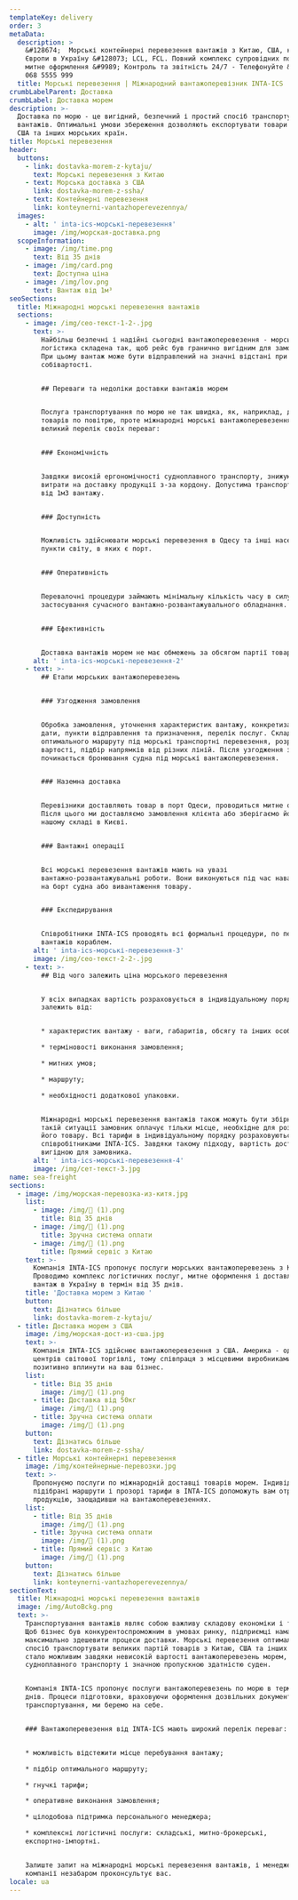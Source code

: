 ```yaml
---
templateKey: delivery
order: 3
metaData:
  description: >
    &#128674;  Морські контейнерні перевезення вантажів з Китаю, США, країн
    Європи в Україну &#128073; LCL, FCL. Повний комплекс супровідних послуг,
    митне оформлення &#9989; Контроль та звітність 24/7 - Телефонуйте &#9742;
    068 5555 999
  title: Морські перевезення | Міжнародний вантажоперевізник INTA-ICS
crumbLabelParent: Доставка
crumbLabel: Доставка морем
description: >-
  Доставка по морю - це вигідний, безпечний і простий спосіб транспортування
  вантажів. Оптимальні умови збереження дозволяють експортувати товари з Китаю,
  США та інших морських країн.
title: Морські перевезення
header:
  buttons:
    - link: dostavka-morem-z-kytaju/
      text: Морські перевезення з Китаю
    - text: Морська доставка з США
      link: dostavka-morem-z-ssha/
    - text: Контейнерні перевезення
      link: konteynerni-vantazhoperevezennya/
  images:
    - alt: ' inta-ics-морські-перевезення'
      image: /img/морская-доставка.png
  scopeInformation:
    - image: /img/time.png
      text: Від 35 днів
    - image: /img/card.png
      text: Доступна ціна
    - image: /img/lov.png
      text: Вантаж від 1м³
seoSections:
  title: Міжнародні морські перевезення вантажів
  sections:
    - image: /img/сео-текст-1-2-.jpg
      text: >-
        Найбільш безпечні і надійні сьогодні вантажоперевезення - морські. Їх
        логістика складена так, щоб рейс був гранично вигідним для замовників.
        При цьому вантаж може бути відправлений на значні відстані при невисокій
        собівартості.


        ## Переваги та недоліки доставки вантажів морем


        Послуга транспортування по морю не так швидка, як, наприклад, доставка
        товарів по повітрю, проте міжнародні морські вантажоперевезення мають
        великий перелік своїх переваг:


        ### Економічність


        Завдяки високій ергономічності судноплавного транспорту, знижуються
        витрати на доставку продукції з-за кордону. Допустима транспортування
        від 1м3 вантажу.


        ### Доступність


        Можливість здійснювати морські перевезення в Одесу та інші населені
        пункти світу, в яких є порт.


        ### Оперативність


        Перевалочні процедури займають мінімальну кількість часу в силу
        застосування сучасного вантажно-розвантажувального обладнання.


        ### Ефективність


        Доставка вантажів морем не має обмежень за обсягом партії товарів.
      alt: ' inta-ics-морські-перевезення-2'
    - text: >-
        ## Етапи морських вантажоперевезень


        ### Узгодження замовлення


        Обробка замовлення, уточнення характеристик вантажу, конкретизація умов:
        дати, пункти відправлення та призначення, перелік послуг. Складання
        оптимального маршруту під морські транспортні перевезення, розрахунок
        вартості, підбір напрямків від різних ліній. Після узгодження з клієнтом
        починається бронювання судна під морські вантажоперевезення.


        ### Наземна доставка


        Перевізники доставляють товар в порт Одеси, проводиться митне очищення.
        Після цього ми доставляємо замовлення клієнта або зберігаємо його на
        нашому складі в Києві.


        ### Вантажні операції


        Всі морські перевезення вантажів мають на увазі
        вантажно-розвантажувальні роботи. Вони виконуються під час навантаження
        на борт судна або вивантаження товару.


        ### Експедирування


        Співробітники INTA-ICS проводять всі формальні процедури, по перевезенню
        вантажів кораблем.
      alt: ' inta-ics-морські-перевезення-3'
      image: /img/сео-текст-2-2-.jpg
    - text: >-
        ## Від чого залежить ціна морського перевезення


        У всіх випадках вартість розраховується в індивідуальному порядку і
        залежить від:


        * характеристик вантажу - ваги, габаритів, обсягу та інших особливостей;

        * терміновості виконання замовлення;

        * митних умов;

        * маршруту;

        * необхідності додаткової упаковки.


        Міжнародні морські перевезення вантажів також можуть бути збірними. У
        такій ситуації замовник оплачує тільки місце, необхідне для розміщення
        його товару. Всі тарифи в індивідуальному порядку розраховуються
        співробітниками INTA-ICS. Завдяки такому підходу, вартість доставки буде
        вигідною для замовника.
      alt: ' inta-ics-морські-перевезення-4'
      image: /img/сет-текст-3.jpg
name: sea-freight
sections:
  - image: /img/морская-перевозка-из-китя.jpg
    list:
      - image: /img/ (1).png
        title: Від 35 днів
      - image: /img/ (1).png
        title: Зручна система оплати
      - image: /img/ (1).png
        title: Прямий сервіс з Китаю
    text: >-
      Компанія INTA-ICS пропонує послуги морських вантажоперевезень з Китаю.
      Проводимо комплекс логістичних послуг, митне оформлення і доставляємо
      вантаж в Україну в термін від 35 днів.
    title: 'Доставка морем з Китаю '
    button:
      text: Дізнатись більше
      link: dostavka-morem-z-kytaju/
  - title: Доставка морем з США
    image: /img/морская-дост-из-сша.jpg
    text: >-
      Компанія INTA-ICS здійснює вантажоперевезення з США. Америка - один з
      центрів світової торгівлі, тому співпраця з місцевими виробниками може
      позитивно вплинути на ваш бізнес.
    list:
      - title: Від 35 днів
        image: /img/ (1).png
      - title: Доставка від 50кг
        image: /img/ (1).png
      - title: Зручна система оплати
        image: /img/ (1).png
    button:
      text: Дізнатись більше
      link: dostavka-morem-z-ssha/
  - title: Морські контейнерні перевезення
    image: /img/контейнерные-перевозки.jpg
    text: >-
      Пропонуємо послуги по міжнародній доставці товарів морем. Індивідуально
      підібрані маршрути і прозорі тарифи в INTA-ICS допоможуть вам отримати
      продукцію, заощадивши на вантажоперевезеннях.
    list:
      - title: Від 35 днів
        image: /img/ (1).png
      - title: Зручна система оплати
        image: /img/ (1).png
      - title: Прямий сервіс з Китаю
        image: /img/ (1).png
    button:
      text: Дізнатись більше
      link: konteynerni-vantazhoperevezennya/
sectionText:
  title: Міжнародні морські перевезення вантажів
  image: /img/AutoBckg.png
  text: >-
    Транспортування вантажів являє собою важливу складову економіки і торгівлі.
    Щоб бізнес був конкурентоспроможним в умовах ринку, підприємці намагаються
    максимально здешевити процеси доставки. Морські перевезення оптимальний
    спосіб транспортувати великих партій товарів з Китаю, США та інших країн. Це
    стало можливим завдяки невисокій вартості вантажоперевезень морем, місткості
    судноплавного транспорту і значною пропускною здатністю суден.


    Компанія INTA-ICS пропонує послуги вантажоперевезень по морю в термін від 35
    днів. Процеси підготовки, враховуючи оформлення дозвільних документів і
    транспортування, ми беремо на себе.


    ### Вантажоперевезення від INTA-ICS мають широкий перелік переваг:


    * можливість відстежити місце перебування вантажу;

    * підбір оптимального маршруту;

    * гнучкі тарифи;

    * оперативне виконання замовлення;

    * цілодобова підтримка персонального менеджера;

    * комплексні логістичні послуги: складські, митно-брокерські,
    експортно-імпортні.


    Залиште запит на міжнародні морські перевезення вантажів, і менеджер нашої
    компанії незабаром проконсультує вас.
locale: ua
---
```


